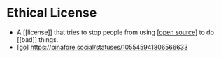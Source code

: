 # Ethical License

- A [[license]] that tries to stop people from using [[open source]] to do [[bad]] things.
- [[go]] https://pinafore.social/statuses/105545941806566633


[//begin]: # "Autogenerated link references for markdown compatibility"
[open source]: open-source "Open Source"
[go]: go "Go"
[//end]: # "Autogenerated link references"